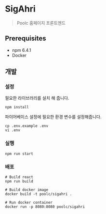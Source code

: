 # SigAhri
> Poolc 홈페이지 프론트엔드

## Prerequisites
 - npm 6.4.1
 - Docker

## 개발
### 설정
필요한 라이브러리를 설치 해 줍니다.
```
npm install
```
파이어베이스 설정에 필요한 환경 변수를 설정해줍니다.
```
cp .env.example .env
vi .env
```

### 실행
```
npm run start
```

### 배포
```
# Build react
npm run build

# Build docker image
docker build -t poolc/sigahri .

# Run docker container
docker run -p 8080:8080 poolc/sigahri
```